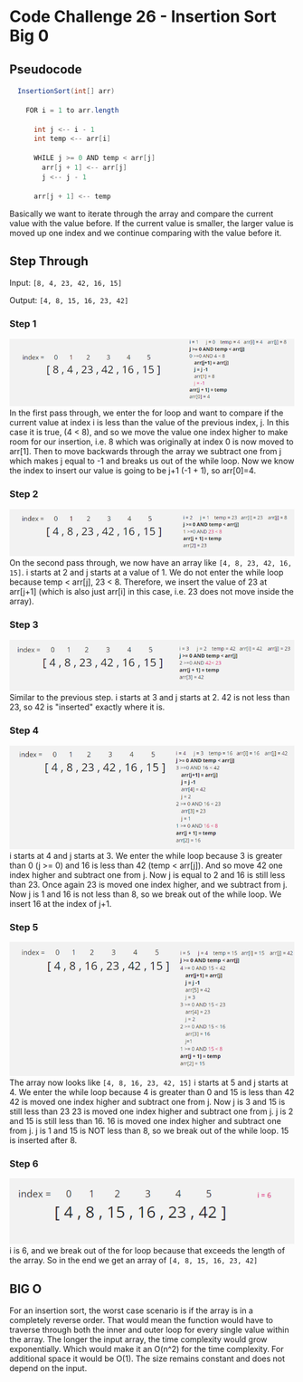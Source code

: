 # Code Challenge 26 - Insertion Sort Big 0

## Pseudocode
```Java
  InsertionSort(int[] arr)

    FOR i = 1 to arr.length

      int j <-- i - 1
      int temp <-- arr[i]

      WHILE j >= 0 AND temp < arr[j]
        arr[j + 1] <-- arr[j]
        j <-- j - 1

      arr[j + 1] <-- temp
```
Basically we want to iterate through the array and compare the current value with the value before.
If the current value is smaller, the larger value is moved up one index and we continue comparing with the value before it.

## Step Through

Input:
`[8, 4, 23, 42, 16, 15]`

Output:
`[4, 8, 15, 16, 23, 42]`

### Step 1
![step1](/java/codechallenges/lib/src/main/java/codechallenges/cc26/images/Step1.png)
In the first pass through, we enter the for loop and want to compare if the current value at index i is less than the value of the previous index, j.
In this case it is true, (4 < 8), and so we move the value one index higher to make room for our insertion, i.e. 8 which was originally at index 0 is now moved to arr[1].
Then to move backwards through the array we subtract one from j which makes j equal to -1 and breaks us out of the while loop.
Now we know the index to insert our value is going to be j+1 (-1 + 1), so arr[0]=4.

### Step 2
![step2](/java/codechallenges/lib/src/main/java/codechallenges/cc26/images/Step2.png)
On the second pass through, we now have an array like `[4, 8, 23, 42, 16, 15]`.
i starts at 2 and j starts at a value of 1.
We do not enter the while loop because temp < arr[j], 23 < 8.
Therefore, we insert the value of 23 at arr[j+1] (which is also just arr[i] in this case, i.e. 23 does not move inside the array).

### Step 3
![step3](/java/codechallenges/lib/src/main/java/codechallenges/cc26/images/Step3.png)
Similar to the previous step.
i starts at 3 and j starts at 2.
42 is not less than 23, so 42 is "inserted" exactly where it is.

### Step 4
![step4](/java/codechallenges/lib/src/main/java/codechallenges/cc26/images/Step4.png)
i starts at 4 and j starts at 3.
We enter the while loop because 3 is greater than 0 (j >= 0) and 16 is less than 42 (temp < arr[j]).
And so move 42 one index higher and subtract one from j.
Now j is equal to 2 and 16 is still less than 23.
Once again 23 is moved one index higher, and we subtract from j.
Now j is 1 and 16 is not less than 8, so we break out of the while loop.
We insert 16 at the index of j+1.

### Step 5
![step5](/java/codechallenges/lib/src/main/java/codechallenges/cc26/images/Step5.png)
The array now looks like `[4, 8, 16, 23, 42, 15]`
i starts at 5 and j starts at 4.
We enter the while loop because 4 is greater than 0 and 15 is less than 42
42 is moved one index higher and subtract one from j.
Now j is 3 and 15 is still less than 23
23 is moved one index higher and subtract one from j.
j is 2 and 15 is still less than 16.
16 is moved one index higher and subtract one from j.
j is 1 and 15 is NOT less than 8, so we break out of the while loop.
15 is inserted after 8.

### Step 6
![step6](/java/codechallenges/lib/src/main/java/codechallenges/cc26/images/Step6.png)
i is 6, and we break out of the for loop because that exceeds the length of the array.
So in the end we get an array of `[4, 8, 15, 16, 23, 42]`

## BIG O
For an insertion sort, the worst case scenario is if the array is in a completely reverse order.
That would mean the function would have to traverse through both the inner and outer loop for every single value within the array. The longer the input array, the time complexity would grow exponentially.
Which would make it an O(n^2) for the time complexity.
For additional space it would be O(1). The size remains constant and does not depend on the input.
